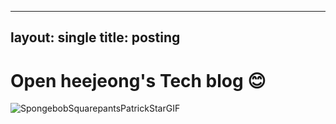 ----
layout: single
title: posting
----


# Open heejeong's Tech blog 😊

![SpongebobSquarepantsPatrickStarGIF](https://user-images.githubusercontent.com/71823666/186693762-4a8da31b-5269-404d-8973-1c14d65a9da6.gif)

